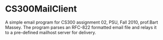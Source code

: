 CS300MailClient
===============

A simple email program for CS300 assignment 02, PSU, Fall 2010, prof.Bart Massey. The program parses an RFC-822 formatted email file and relays it to a pre-defined mailhost server for delivery.